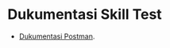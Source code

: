 
# Dukumentasi Skill Test
- [Dukumentasi Postman](https://documenter.getpostman.com/view/10182886/2sAYdkGUCg).

